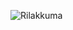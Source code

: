 ![Rilakkuma](https://timgsa.baidu.com/timg?image&quality=80&size=b9999_10000&sec=1594286555162&di=409a49eb5efa5c8f79bf9b3cd9741cbb&imgtype=0&src=http%3A%2F%2Fa-ssl.duitang.com%2Fuploads%2Fitem%2F201301%2F31%2F20130131204420_mfGcP.jpeg)